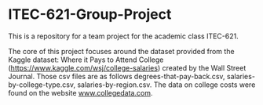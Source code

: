 # ITEC-621-Group-Project

This is a repository for a team project for the academic class ITEC-621. 

The core of this project focuses around the dataset provided from the Kaggle dataset: Where it Pays to Attend College (https://www.kaggle.com/wsj/college-salaries) created by the Wall Street Journal. Those csv files are as follows degrees-that-pay-back.csv, salaries-by-college-type.csv, salaries-by-region.csv. The data on college costs were found on the website www.collegedata.com.

